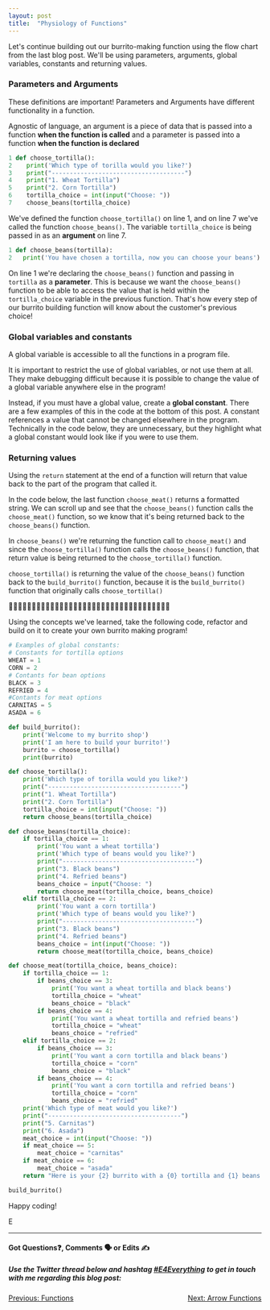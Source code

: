 ```yaml
---
layout: post
title:  "Physiology of Functions"
---
```


Let's continue building out our burrito-making function using the flow chart from the last blog post. We'll be using parameters, arguments, global variables, constants and returning values.

### Parameters and Arguments

These definitions are important! Parameters and Arguments have different functionality in a function. 

Agnostic of language, an argument is a piece of data that is passed into a function **when the function is called** and a parameter is passed into a function **when the function is declared**

```python
1 def choose_tortilla():
2    print('Which type of torilla would you like?')
3    print("-------------------------------------")
4    print("1. Wheat Tortilla")
5    print("2. Corn Tortilla")
6    tortilla_choice = int(input("Choose: "))
7    choose_beans(tortilla_choice)
```

We've defined the function `choose_tortilla()` on line 1, and on line 7 we've called the function `choose_beans()`.  The variable `tortilla_choice` is being passed in as an **argument** on line 7.

```python
1 def choose_beans(tortilla):
2   print('You have chosen a tortilla, now you can choose your beans')
```

On line 1 we're declaring the `choose_beans()` function and passing in `tortilla` as a **parameter**. This is because we want the `choose_beans()` function to be able to access the value that is held within the `tortilla_choice` variable in the previous function. That's how every step of our burrito building function will know about the customer's previous choice!

### Global variables and constants

A global variable is accessible to all the functions in a program file.

It is important to restrict the use of global variables, or not use them at all. They make debugging difficult because it is possible to change the value of a global variable anywhere else in the program!

Instead, if you must have a global value, create a **global constant**. There are a few examples of this in the code at the bottom of this post. A constant references a value that cannot be changed elsewhere in the program. Technically in the code below, they are unnecessary, but they highlight what a global constant would look like if you were to use them.

### Returning values

Using the `return` statement at the end of a function will return that value back to the part of the program that called it. 

In the code below, the last function `choose_meat()` returns a formatted string. We can scroll up and see that the `choose_beans()` function calls the `choose_meat()` function, so we know that it's being returned back to the `choose_beans()` function. 

In `choose_beans()` we're returning the function call to `choose_meat()` and since the `choose_tortilla()` function calls the `choose_beans()` function, that return value is being returned to the `choose_tortilla()` function.  

`choose_tortilla()` is returning the value of the `choose_beans()` function back to the `build_burrito()` function, because it is the `build_burrito()` function that originally calls `choose_tortilla()`

🌯🌯🌯🌯🌯🌯🌯🌯🌯🌯🌯🌯🌯🌯🌯🌯🌯🌯🌯🌯🌯🌯🌯🌯🌯🌯🌯🌯🌯🌯🌯🌯🌯🌯🌯

Using the concepts we've learned, take the following code, refactor and build on it to create your own burrito making program!

```python
# Examples of global constants:
# Constants for tortilla options
WHEAT = 1
CORN = 2
# Contants for bean options
BLACK = 3
REFRIED = 4
#Contants for meat options
CARNITAS = 5
ASADA = 6

def build_burrito():
    print('Welcome to my burrito shop')
    print('I am here to build your burrito!')
    burrito = choose_tortilla()
    print(burrito)

def choose_tortilla():
    print('Which type of torilla would you like?')
    print("-------------------------------------")
    print("1. Wheat Tortilla")
    print("2. Corn Tortilla")
    tortilla_choice = int(input("Choose: "))
    return choose_beans(tortilla_choice)

def choose_beans(tortilla_choice):
    if tortilla_choice == 1:
        print('You want a wheat tortilla')
        print('Which type of beans would you like?')
        print("-------------------------------------")
        print("3. Black beans")
        print("4. Refried beans")
        beans_choice = input("Choose: ")
        return choose_meat(tortilla_choice, beans_choice)
    elif tortilla_choice == 2:
        print('You want a corn tortilla')
        print('Which type of beans would you like?')
        print("-------------------------------------")
        print("3. Black beans")
        print("4. Refried beans")
        beans_choice = int(input("Choose: "))
        return choose_meat(tortilla_choice, beans_choice)

def choose_meat(tortilla_choice, beans_choice):
    if tortilla_choice == 1:
        if beans_choice == 3:
            print('You want a wheat tortilla and black beans')
            tortilla_choice = "wheat"
            beans_choice = "black"
        if beans_choice == 4:
            print('You want a wheat tortilla and refried beans')
            tortilla_choice = "wheat"
            beans_choice = "refried"
    elif tortilla_choice == 2:
        if beans_choice == 3:
            print('You want a corn tortilla and black beans')
            tortilla_choice = "corn"
            beans_choice = "black"
        if beans_choice == 4:
            print('You want a corn tortilla and refried beans')
            tortilla_choice = "corn"
            beans_choice = "refried"
    print('Which type of meat would you like?')
    print("-------------------------------------")
    print("5. Carnitas")
    print("6. Asada")
    meat_choice = int(input("Choose: "))
    if meat_choice == 5:
        meat_choice = "carnitas"
    if meat_choice == 6:
        meat_choice = "asada"
    return "Here is your {2} burrito with a {0} tortilla and {1} beans!!".format(tortilla_choice, beans_choice, meat_choice)

build_burrito()
```

Happy coding!

E
<hr>
<h4>Got Questions❓, Comments 🗣 or Edits ✍</h4>
<h5>Use the Twitter thread below and hashtag <a href="https://twitter.com/hashtag/e4everything?f=tweets&vertical=default&lang=en" target="_blank">#E4Everything</a> to get in touch with me regarding this blog post:</h5>

<span><a href="https://eamoses.github.io/blog/2019/06/25/functions.html" style="float:left;">Previous: Functions</a><a href="https://eamoses.github.io/blog/2019/07/05/arrow-function.html" style="float:right;">Next: Arrow Functions</a></span>